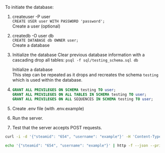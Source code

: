 To initiate the database:

1. createuser -P user  
   `CREATE USER user WITH PASSWORD 'password';`  
    Create a user (optional)

2. createdb -O user db  
   `CREATE DATABASE db OWNER user;`  
    Create a database

3. Initialize the database
   Clear previous database information with a cascading drop all tables:
   `psql -f sql/testing_schema.sql db`

   Initialize a database  
   This step can be repeated as it drops and recreates the schema `testing` which is used within the database.

4. ```sql
   GRANT ALL PRIVILEGES ON SCHEMA testing TO user;
   GRANT ALL PRIVILEGES ON ALL TABLES IN SCHEMA testing TO user;
   GRANT ALL PRIVILEGES ON ALL SEQUENCES IN SCHEMA testing TO user;
   ```

5. Create .env file (with .env.example)

6. Run the server.

7. Test that the server accepts POST requests.

```bash
curl -i -d '{"steamid": "654", "username": "example"}' -H 'Content-Type: application/json' http://127.0.0.1:8080/users
```

```bash
echo '{"steamid": "654", "username": "example"}' | http -f --json --print h POST http://127.0.0.1:8080/users
```

